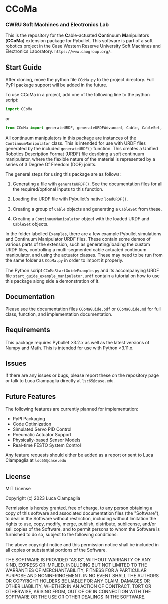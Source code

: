 # CCoMa
### CWRU Soft Machines and Electronics Lab

This is the repository for the **C**able-actuated **Co**ntinuum **Ma**nipulators (**CCoMa**) extension package for Pybullet.
This software is part of a soft robotics project in the Case Western Reserve University Soft Machines and Electronics Laboratory. `https://www.caogroup.org/`.

Start Guide
-------
After cloning, move the python file `CCoMa.py` to the project directory. Full PyPI package support will be added in the future.

To use CCoMa in a project, add one of the following line to the python script:

```python
import CCoMa
```
or 

```python
from CCoMa import generateURDF, generateURDFAdvanced, Cable, CableSet, ContinuumManipulator
```


All continuum manipulators in this package are instances of the `ContinuumManipulator` class. This is intended for use with URDF files generated by the included `generateURDF()` function. This creates a Unified Robotics Description Format (URDF) file desribing a soft continuum manipulator, where the flexible nature of the material is represented by a series of 3 Degree Of Freedom (DOF) joints.

The general steps for using this package are as follows:

1. Generating a file with `generateURDF()`. See the documentation files for all the required/optional inputs to this function.

2. Loading the URDF file with Pybullet's native `loadURDF()`.

3. Creating a group of `Cable` objects and generating a `CableSet` from these.

4. Creating a `ContinuumManipulator` object with the loaded URDF and `CableSet` objects.
 

In the folder labelled `Examples`, there are a few example Pybullet simulations and Continuum Manipulator URDF files. These contain some demos of various parts of the extension, such as generating/loading the custom URDF files, controlling a multi-segmented cable actuated continuum manipulator, and using the actuator classes. These may need to be run from the same folder as `CCoMa.py` in order to import it properly. 

The Python script `CCoMaStartGuideExample.py` and its accompanying URDF file `start_guide_example_manipulator.urdf` contain a tutorial on how to use this package along side a demonstration of it.


Documentation
-------
Please see the documentation files `CCoMaGuide.pdf` or `CCoMaGuide.md` for full class, function, and implementation documentation. 


Requirements
-------
This package requires Pybullet >3.2.x as well as the latest versions of Numpy and Math. This is intended for use with Python >3.11.x.


Issues
-------
If there are any issues or bugs, please report these on the repository page or talk to Luca Ciampaglia directly at `lsc65@case.edu`.


Future Features
-------
The following features are currently planned for implementation:

-   PyPI Packaging
-   Code Optimization
-   Simulated Servo PID Control
-   Pneumatic Actuator Support
-   Physically-based Sensor Models
-   Real-time FESTO System Control

Any feature requests should either be added as a report or sent to Luca Ciampaglia at `lsc65@case.edu`


License
-------
MIT License

Copyright (c) 2023 Luca Ciampaglia

Permission is hereby granted, free of charge, to any person obtaining a copy
of this software and associated documentation files (the "Software"), to deal
in the Software without restriction, including without limitation the rights
to use, copy, modify, merge, publish, distribute, sublicense, and/or sell
copies of the Software, and to permit persons to whom the Software is
furnished to do so, subject to the following conditions:

The above copyright notice and this permission notice shall be included in all
copies or substantial portions of the Software.

THE SOFTWARE IS PROVIDED "AS IS", WITHOUT WARRANTY OF ANY KIND, EXPRESS OR
IMPLIED, INCLUDING BUT NOT LIMITED TO THE WARRANTIES OF MERCHANTABILITY,
FITNESS FOR A PARTICULAR PURPOSE AND NONINFRINGEMENT. IN NO EVENT SHALL THE
AUTHORS OR COPYRIGHT HOLDERS BE LIABLE FOR ANY CLAIM, DAMAGES OR OTHER
LIABILITY, WHETHER IN AN ACTION OF CONTRACT, TORT OR OTHERWISE, ARISING FROM,
OUT OF OR IN CONNECTION WITH THE SOFTWARE OR THE USE OR OTHER DEALINGS IN THE
SOFTWARE.

